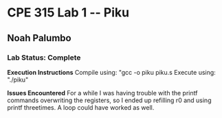 # CPE 315 Lab 1 -- Piku

## Noah Palumbo

### Lab Status: Complete

**Execution Instructions**
Compile using: "gcc -o piku piku.s
Execute using: "./piku"

**Issues Encountered**
For a while I was having trouble with the printf commands overwriting the registers, so I ended up refilling r0 and using printf threetimes. A loop could have worked as well.
